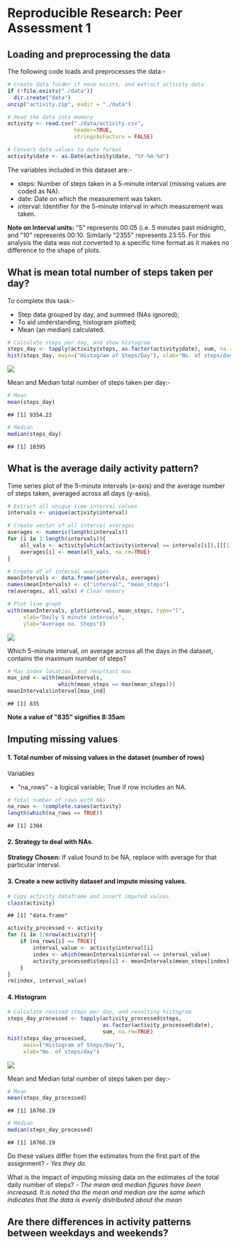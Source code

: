 # Reproducible Research: Peer Assessment 1

## Loading and preprocessing the data

The following code loads and preprocesses the data:-


```r
# Create data folder if none exists, and extract activity data
if (!file.exists("./data"))
  dir.create("data")
unzip("activity.zip", exdir = "./data")

# Read the data into memory
activity <- read.csv("./data/activity.csv",
                     header=TRUE,
                     stringsAsFactors = FALSE)

# Convert date values to date format
activity$date <- as.Date(activity$date, "%Y-%m-%d")
```

The variables included in this dataset are:-

- steps: Number of steps taken in a 5-minute interval (missing values are
coded as NA).
- date: Date on which the measurement was taken.
- interval: Identifier for the 5-minute interval in which measurement was taken.
 
**Note on Interval units:** "5" represents 00:05 (i.e. 5 minutes past midnight),
and "10" represents 00:10. Similarly "2355" represents 23:55. For this analysis
the data was not converted to a specific time format as it makes no difference
to the shape of plots.


## What is mean total number of steps taken per day?

To complete this task:-

- Step data grouped by day, and summed (NAs ignored);
- To aid understanding, histogram plotted;
- Mean (an median) calculated.


```r
# Calculate steps per day, and show histogram
steps_day <- tapply(activity$steps, as.factor(activity$date), sum, na.rm=TRUE)
hist(steps_day, main=("Histogram of Steps/Day"), xlab="No. of steps/day")
```

![](./PA1_template_files/figure-html/plot1-1.png) 


Mean and Median total number of steps taken per day:-

```r
# Mean
mean(steps_day)
```

```
## [1] 9354.23
```

```r
# Median
median(steps_day)
```

```
## [1] 10395
```


## What is the average daily activity pattern?

Time series plot of the 5-minute intervals (x-axis) and the average number of
steps taken, averaged across all days (y-axis).

```r
# Extract all unique time interval values
intervals <- unique(activity$interval)

# Create vector of all interval averages
averages <- numeric(length(intervals))
for (i in 1:length(intervals)){
    all_vals <- activity[which(activity$interval == intervals[i]),][[1]]
    averages[i] <- mean(all_vals, na.rm=TRUE)  
}

# Create df of interval averages
meanIntervals <- data.frame(intervals, averages)
names(meanIntervals) <- c("interval", "mean_steps")
rm(averages, all_vals) # Clear memory

# Plot line graph
with(meanIntervals, plot(interval, mean_steps, type="l",
     xlab="Daily 5 minute intervals",
     ylab="Average no. Steps"))
```

![](./PA1_template_files/figure-html/plot2-1.png) 

Which 5-minute interval, on average across all the days in the dataset, contains
the maximum number of steps?

```r
# Max index location, and resultant max
max_ind <- with(meanIntervals,
                which(mean_steps == max(mean_steps)))
meanIntervals$interval[max_ind]
```

```
## [1] 835
```
**Note a value of "835" signifies 8:35am**


## Imputing missing values

#### 1. Total number of missing values in the dataset (number of rows)
Variables
- "na_rows" - a logical variable; True if row includes an NA.

```r
# Total number of rows with NAs
na_rows <- !complete.cases(activity)
length(which(na_rows == TRUE))
```

```
## [1] 2304
```

#### 2. Strategy to deal with NAs.
**Strategy Chosen:** If value found to be NA, replace with average for that
particular interval.

#### 3. Create a new activity dataset and impute missing values.


```r
# Copy activity dataframe and insert imputed values
class(activity)
```

```
## [1] "data.frame"
```

```r
activity_processed <- activity
for (i in 1:nrow(activity)){
    if (na_rows[i] == TRUE){
        interval_value <- activity$interval[i]
        index <- which(meanIntervals$interval == interval_value)
        activity_processed$steps[i] <- meanIntervals$mean_steps[index]
    }
}
rm(index, interval_value)
```

#### 4. Histogram

```r
# Calculate revised steps per day, and resulting histogram
steps_day_processed <- tapply(activity_processed$steps,
                              as.factor(activity_processed$date),
                              sum, na.rm=TRUE)
hist(steps_day_processed,
     main=("Histogram of Steps/Day"),
     xlab="No. of steps/day")
```

![](./PA1_template_files/figure-html/plot3-1.png) 


Mean and Median total number of steps taken per day:-

```r
# Mean
mean(steps_day_processed)
```

```
## [1] 10766.19
```

```r
# Median
median(steps_day_processed)
```

```
## [1] 10766.19
```

Do these values differ from the estimates from the first part of the assignment? 
*- Yes they do.*

What is the impact of imputing missing data on the estimates of the total daily
number of steps?
*- The mean and median figures have been increased. It is noted tha the mean*
*and median are the same which indicates that the data is evenly distributed*
*about the mean*


## Are there differences in activity patterns between weekdays and weekends?
